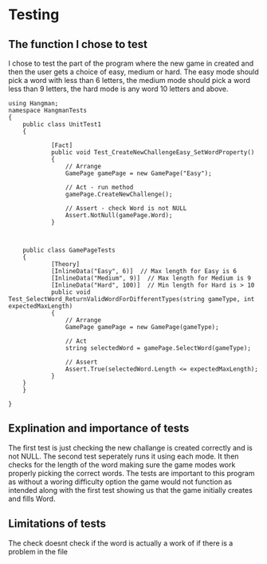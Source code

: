 # Testing

## The function I chose to test 

I chose to test the part of the program where the new game in created and then the user gets a choice of easy, medium or hard. The easy mode should pick a word with less than 6 letters, the medium mode should pick a word less than 9 letters, the hard mode is any word 10 letters and above. 


```
using Hangman;
namespace HangmanTests
{
    public class UnitTest1
    {
        
            [Fact]
            public void Test_CreateNewChallengeEasy_SetWordProperty()
            {
                // Arrange
                GamePage gamePage = new GamePage("Easy");

                // Act - run method
                gamePage.CreateNewChallenge();

                // Assert - check Word is not NULL
                Assert.NotNull(gamePage.Word);
            }



    public class GamePageTests
    {
            [Theory]
            [InlineData("Easy", 6)]  // Max length for Easy is 6
            [InlineData("Medium", 9)]  // Max length for Medium is 9
            [InlineData("Hard", 100)]  // Min length for Hard is > 10
            public void Test_SelectWord_ReturnValidWordForDifferentTypes(string gameType, int expectedMaxLength)
            {
                // Arrange
                GamePage gamePage = new GamePage(gameType);

                // Act
                string selectedWord = gamePage.SelectWord(gameType);

                // Assert
                Assert.True(selectedWord.Length <= expectedMaxLength);
            }
    }
    }

}

```

## Explination and importance of tests

The first test is just checking the new challange is created correctly and is not NULL. The second test seperately runs it using each mode. It then checks for the length of the word making sure the game modes work properly picking the correct words. The tests are important to this program as without a woring difficulty option the game would not function as intended along with the first test showing us that the game initially creates and fills Word.  

## Limitations of tests

The check doesnt check if the word is actually a work of if there is a problem in the file




